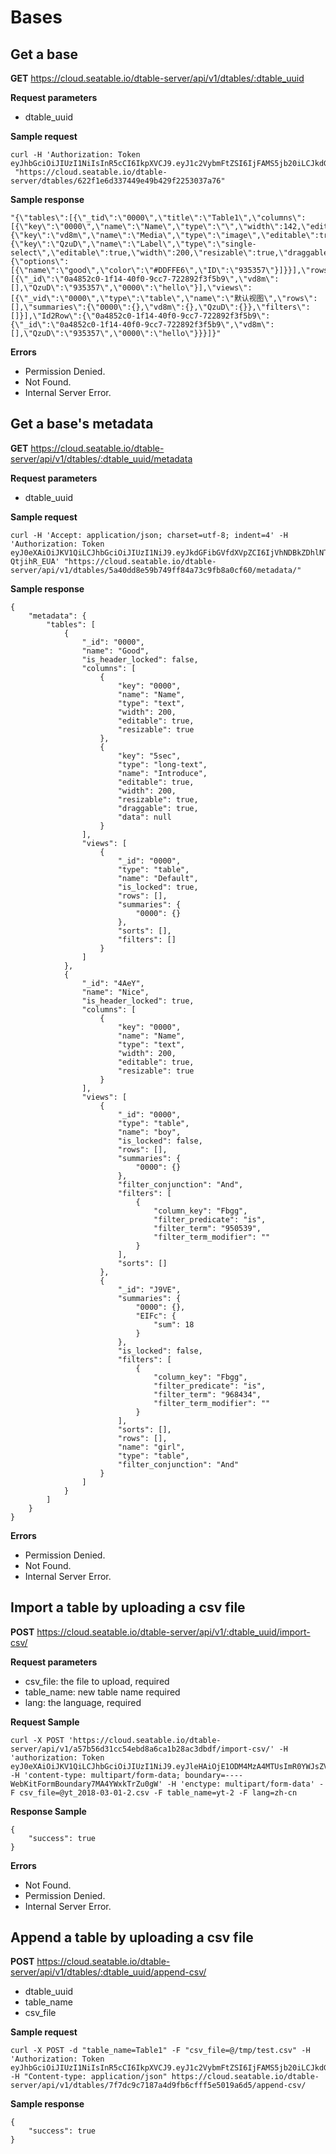 # Bases

## Get a base

**GET** <https://cloud.seatable.io/dtable-server/api/v1/dtables/:dtable_uuid>

**Request parameters**

* dtable_uuid

**Sample request**

```
curl -H 'Authorization: Token eyJhbGciOiJIUzI1NiIsInR5cCI6IkpXVCJ9.eyJ1c2VybmFtZSI6IjFAMS5jb20iLCJkdGFibGVfdXVpZCI6IjYyMmYxZTZkMzM3NDQ5ZTQ5YjQyOWYyMjUzMDM3YTc2In0.3ytwzZsfZwzifAQtsLzn0AFMnEDSeHxkKlIgD6XKuIs'
 "https://cloud.seatable.io/dtable-server/dtables/622f1e6d337449e49b429f2253037a76"

```

**Sample response**

```
"{\"tables\":[{\"_tid\":\"0000\",\"title\":\"Table1\",\"columns\":[{\"key\":\"0000\",\"name\":\"Name\",\"type\":\"\",\"width\":142,\"editable\":true,\"resizable\":true},{\"key\":\"vd8m\",\"name\":\"Media\",\"type\":\"image\",\"editable\":true,\"width\":137,\"resizable\":true,\"draggable\":true,\"data\":null},{\"key\":\"QzuD\",\"name\":\"Label\",\"type\":\"single-select\",\"editable\":true,\"width\":200,\"resizable\":true,\"draggable\":true,\"data\":{\"options\":[{\"name\":\"good\",\"color\":\"#DDFFE6\",\"ID\":\"935357\"}]}}],\"rows\":[{\"_id\":\"0a4852c0-1f14-40f0-9cc7-722892f3f5b9\",\"vd8m\":[],\"QzuD\":\"935357\",\"0000\":\"hello\"}],\"views\":[{\"_vid\":\"0000\",\"type\":\"table\",\"name\":\"默认视图\",\"rows\":[],\"summaries\":{\"0000\":{},\"vd8m\":{},\"QzuD\":{}},\"filters\":[]}],\"Id2Row\":{\"0a4852c0-1f14-40f0-9cc7-722892f3f5b9\":{\"_id\":\"0a4852c0-1f14-40f0-9cc7-722892f3f5b9\",\"vd8m\":[],\"QzuD\":\"935357\",\"0000\":\"hello\"}}}]}"

```

**Errors**

* Permission Denied.
* Not Found.
* Internal Server Error.

## Get a base's metadata

**GET** <https://cloud.seatable.io/dtable-server/api/v1/dtables/:dtable_uuid/metadata>

**Request parameters**

* dtable_uuid

**Sample request**

```
curl -H 'Accept: application/json; charset=utf-8; indent=4' -H 'Authorization: Token eyJ0eXAiOiJKV1QiLCJhbGciOiJIUzI1NiJ9.eyJkdGFibGVfdXVpZCI6IjVhNDBkZDhlNTliNzQ5ZmY4NGE3M2M5ZmI4YTBjZjYwIiwidXNlcm5hbWUiOiIxQDEuY29tIiwicGVybWlzc2lvbiI6InJ3In0.nbv_87zKSSw8A3dSTV5HVKcIbcNqmrlN-QtjihR_EUA' "https://cloud.seatable.io/dtable-server/api/v1/dtables/5a40dd8e59b749ff84a73c9fb8a0cf60/metadata/"

```

**Sample response**

```
{
    "metadata": {
        "tables": [
            {
                "_id": "0000",
                "name": "Good",
                "is_header_locked": false,
                "columns": [
                    {
                        "key": "0000",
                        "name": "Name",
                        "type": "text",
                        "width": 200,
                        "editable": true,
                        "resizable": true
                    },
                    {
                        "key": "5sec",
                        "type": "long-text",
                        "name": "Introduce",
                        "editable": true,
                        "width": 200,
                        "resizable": true,
                        "draggable": true,
                        "data": null
                    }
                ],
                "views": [
                    {
                        "_id": "0000",
                        "type": "table",
                        "name": "Default",
                        "is_locked": true,
                        "rows": [],
                        "summaries": {
                            "0000": {}
                        },
                        "sorts": [],
                        "filters": []
                    }
                ]
            },
            {
                "_id": "4AeY",
                "name": "Nice",
                "is_header_locked": true,
                "columns": [
                    {
                        "key": "0000",
                        "name": "Name",
                        "type": "text",
                        "width": 200,
                        "editable": true,
                        "resizable": true
                    }
                ],
                "views": [
                    {
                        "_id": "0000",
                        "type": "table",
                        "name": "boy",
                        "is_locked": false,
                        "rows": [],
                        "summaries": {
                            "0000": {}
                        },
                        "filter_conjunction": "And",
                        "filters": [
                            {
                                "column_key": "Fbgg",
                                "filter_predicate": "is",
                                "filter_term": "950539",
                                "filter_term_modifier": ""
                            }
                        ],
                        "sorts": []
                    },
                    {
                        "_id": "J9VE",
                        "summaries": {
                            "0000": {},
                            "EIFc": {
                                "sum": 18
                            }
                        },
                        "is_locked": false,
                        "filters": [
                            {
                                "column_key": "Fbgg",
                                "filter_predicate": "is",
                                "filter_term": "968434",
                                "filter_term_modifier": ""
                            }
                        ],
                        "sorts": [],
                        "rows": [],
                        "name": "girl",
                        "type": "table",
                        "filter_conjunction": "And"
                    }
                ]
            }
        ]
    }
}

```

**Errors**

* Permission Denied.
* Not Found.
* Internal Server Error.

## Import a table by uploading a csv file

**POST** <https://cloud.seatable.io/dtable-server/api/v1/:dtable_uuid/import-csv/>

**Request parameters**

* csv_file: the file to upload, required
* table_name: new table name required
* lang: the language, required

**Request Sample**

```
curl -X POST 'https://cloud.seatable.io/dtable-server/api/v1/a57b56d31cc54ebd8a6ca1b28ac3dbdf/import-csv/' -H 'authorization: Token eyJ0eXAiOiJKV1QiLCJhbGciOiJIUzI1NiJ9.eyJleHAiOjE1ODM4MzA4MTUsImR0YWJsZV91dWlkIjoiYTU3YjU2ZDMxY2M1NGViZDhhNmNhMWIyOGFjM2RiZGYiLCJ1c2VybmFtZSI6Inhpb25nY2hhby5jaGVuZ0BzZWFmaWxlLmNvbSIsInBlcm1pc3Npb24iOiJydyJ9.hY_dMfsfWa2iO9U0MxPhdQA_v6E7LB55uVAKKAn7kX8' -H 'content-type: multipart/form-data; boundary=----WebKitFormBoundary7MA4YWxkTrZu0gW' -H 'enctype: multipart/form-data' -F csv_file=@yt_2018-03-01-2.csv -F table_name=yt-2 -F lang=zh-cn

```

**Response Sample**

```
{
    "success": true
}

```

**Errors**

* Not Found.
* Permission Denied.
* Internal Server Error.

## Append a table by uploading a csv file

**POST** <https://cloud.seatable.io/dtable-server/api/v1/dtables/:dtable_uuid/append-csv/>﻿

* dtable_uuid
* table_name
* csv_file

**Sample request**

```
curl -X POST -d "table_name=Table1" -F "csv_file=@/tmp/test.csv" -H 'Authorization: Token eyJhbGciOiJIUzI1NiIsInR5cCI6IkpXVCJ9.eyJ1c2VybmFtZSI6IjFAMS5jb20iLCJkdGFibGVfdXVpZCI6IjYyMmYxZTZkMzM3NDQ5ZTQ5YjQyOWYyMjUzMDM3YTc2In0.3ytwzZsfZwzifAQtsLzn0AFMnEDSeHxkKlIgD6XKuIs' -H "Content-type: application/json" https://cloud.seatable.io/dtable-server/api/v1/dtables/7f7dc9c7187a4d9fb6cfff5e5019a6d5/append-csv/

```

**Sample response**

```
{    
    "success": true
}

```



